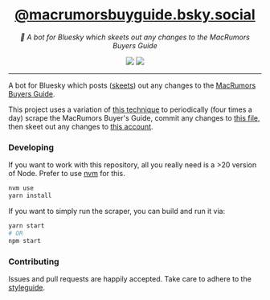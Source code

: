 <div align="center" margin="0 auto 20px">
  <h1><a href="https://bsky.app/profile/macrumorsbuyguide.bsky.social" target="_blank">@macrumorsbuyguide.bsky.social</a></h1>
  <p style="font-style: italic;">🦋 A bot for Bluesky which skeets out any changes to the MacRumors Buyers Guide</p>
  <div>
    <a href="https://app.fossa.com/projects/git%2Bgithub.com%2Fhimynameisdave%2Fmacrumors-buyersguide-bksy?ref=badge_shield&issueType=license" alt="FOSSA Status"><img src="https://app.fossa.com/api/projects/git%2Bgithub.com%2Fhimynameisdave%2Fmacrumors-buyersguide-bksy.svg?type=shield&issueType=license"/></a>
    <a href="https://app.fossa.com/projects/git%2Bgithub.com%2Fhimynameisdave%2Fmacrumors-buyersguide-bksy?ref=badge_shield&issueType=security" alt="FOSSA Status"><img src="https://app.fossa.com/api/projects/git%2Bgithub.com%2Fhimynameisdave%2Fmacrumors-buyersguide-bksy.svg?type=shield&issueType=security"/></a>
  </div>
</div>

---

A bot for Bluesky which posts ([skeets](https://www.theverge.com/2023/4/27/23701551/bluesky-skeets-now)) out any changes to the [MacRumors Buyers Guide](https://buyersguide.macrumors.com/).

This project uses a variation of [this technique](https://simonwillison.net/2020/Oct/9/git-scraping/) to periodically (four times a day) scrape the MacRumors Buyer's Guide, commit any changes to [this file](https://github.com/himynameisdave/macrumors-buyersguide-bksy/blob/main/buyers-guide.json), then skeet out any changes to [this account](https://bsky.app/profile/macrumorsbuyguide.bsky.social).

### Developing

If you want to work with this repository, all you really need is a >20 version of Node. Prefer to use [nvm](https://github.com/nvm-sh/nvm) for this.

```bash
nvm use
yarn install
```

If you want to simply run the scraper, you can build and run it via:

```bash
yarn start
# OR
npm start
```

### Contributing

Issues and pull requests are happily accepted. Take care to adhere to the [styleguide](https://github.com/himynameisdave/eslint-config-himynameisdave).
